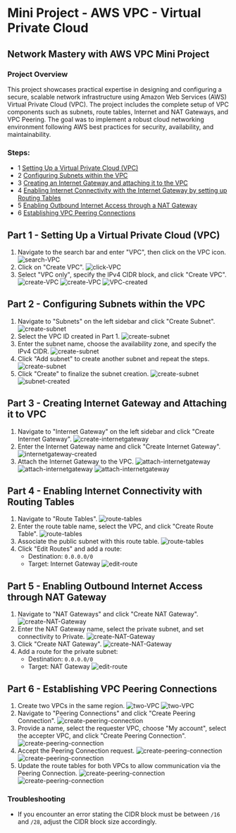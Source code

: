 # Mini Project - AWS VPC - Virtual Private Cloud

## Network Mastery with AWS VPC Mini Project

### Project Overview
This project showcases practical expertise in designing and configuring a secure, scalable network infrastructure using Amazon Web Services (AWS) Virtual Private Cloud (VPC). The project includes the complete setup of VPC components such as subnets, route tables, Internet and NAT Gateways, and VPC Peering. The goal was to implement a robust cloud networking environment following AWS best practices for security, availability, and maintainability.


### Steps:
- 1 [Setting Up a Virtual Private Cloud (VPC)](#1-setting-up-a-virtual-private-cloud)
- 2 [Configuring Subnets within the VPC](#2-configuring-subnets-within-the-vpc)
- 3 [Creating an Internet Gateway and attaching it to the VPC](#3-Creating-an-Internet-Gateway-and-attaching-it-to-the-VPC)
- 4 [Enabling Internet Connectivity with the Internet Gateway by setting up Routing Tables](#4-Enabling-Internet-Connectivity-with-the-Internet-Gateway-by-setting-up-Routing-Tables)
- 5 [Enabling Outbound Internet Access through a NAT Gateway](#5-Enabling-Outbound-Internet-Access-through-a-NAT-Gateway)
- 6 [Establishing VPC Peering Connections](#6-Establishing-VPC-Peering-Connections)

## Part 1 - Setting Up a Virtual Private Cloud (VPC)
1. Navigate to the search bar and enter "VPC", then click on the VPC icon.
   ![search-VPC](images/1.png)
2. Click on "Create VPC".
   ![click-VPC](images/2.png)
3. Select "VPC only", specify the IPv4 CIDR block, and click "Create VPC".
   ![create-VPC](images/3.png)
   ![create-VPC](images/4.png)
   ![VPC-created](images/5.png)

## Part 2 - Configuring Subnets within the VPC
1. Navigate to "Subnets" on the left sidebar and click "Create Subnet".
   ![create-subnet](images/7.png)
2. Select the VPC ID created in Part 1.
   ![create-subnet](images/8.png)
3. Enter the subnet name, choose the availability zone, and specify the IPv4 CIDR.
   ![create-subnet](images/10.png)
4. Click "Add subnet" to create another subnet and repeat the steps.
   ![create-subnet](images/9.png)
5. Click "Create" to finalize the subnet creation.
   ![create-subnet](images/11.png)
   ![subnet-created](images/12.png)

## Part 3 - Creating Internet Gateway and Attaching it to VPC
1. Navigate to "Internet Gateway" on the left sidebar and click "Create Internet Gateway".
   ![create-internetgateway](images/13.png)
2. Enter the Internet Gateway name and click "Create Internet Gateway".
   ![internetgateway-created](images/14.png)
3. Attach the Internet Gateway to the VPC.
   ![attach-internetgateway](images/15.png)
   ![attach-internetgateway](images/16.png)
   ![attach-internetgateway](images/17.png)

## Part 4 - Enabling Internet Connectivity with Routing Tables
1. Navigate to "Route Tables".
   ![route-tables](images/18.png)
2. Enter the route table name, select the VPC, and click "Create Route Table".
   ![route-tables](images/19.png)
3. Associate the public subnet with this route table.
   ![route-tables](images/20.png)
4. Click "Edit Routes" and add a route:
   - Destination: `0.0.0.0/0`
   - Target: Internet Gateway
   ![edit-route](images/24.png)

## Part 5 - Enabling Outbound Internet Access through NAT Gateway
1. Navigate to "NAT Gateways" and click "Create NAT Gateway".
   ![create-NAT-Gateway](images/26.png)
2. Enter the NAT Gateway name, select the private subnet, and set connectivity to Private.
   ![create-NAT-Gateway](images/27.png)
3. Click "Create NAT Gateway".
   ![create-NAT-Gateway](images/28.png)
4. Add a route for the private subnet:
   - Destination: `0.0.0.0/0`
   - Target: NAT Gateway
   ![edit-route](images/32.png)

## Part 6 - Establishing VPC Peering Connections
1. Create two VPCs in the same region.
   ![two-VPC](images/36.png)
   ![two-VPC](images/37.png)
2. Navigate to "Peering Connections" and click "Create Peering Connection".
   ![create-peering-connection](images/38.png)
3. Provide a name, select the requester VPC, choose "My account", select the accepter VPC, and click "Create Peering Connection".
   ![create-peering-connection](images/39.png)
4. Accept the Peering Connection request.
   ![create-peering-connection](images/40.png)
   ![create-peering-connection](images/41.png)
5. Update the route tables for both VPCs to allow communication via the Peering Connection.
   ![create-peering-connection](images/50.png)
   ![create-peering-connection](images/51.png)

### Troubleshooting
- If you encounter an error stating the CIDR block must be between `/16` and `/28`, adjust the CIDR block size accordingly.
